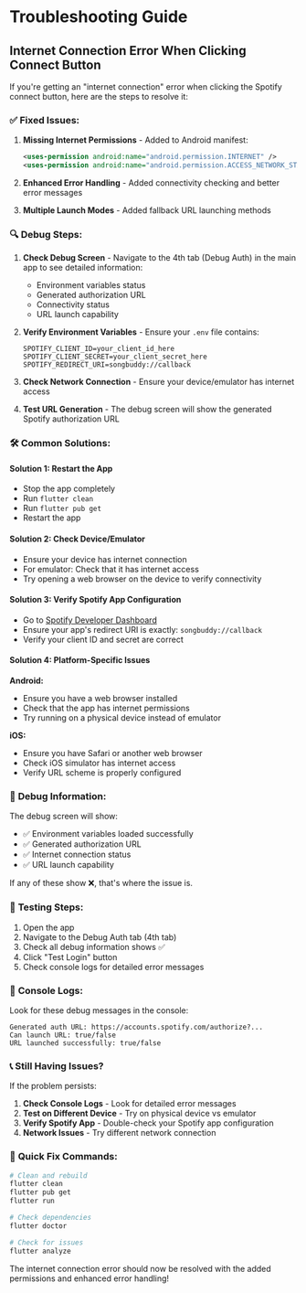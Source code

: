 # Troubleshooting Guide

## Internet Connection Error When Clicking Connect Button

If you're getting an "internet connection" error when clicking the Spotify connect button, here are the steps to resolve it:

### ✅ **Fixed Issues:**

1. **Missing Internet Permissions** - Added to Android manifest:
   ```xml
   <uses-permission android:name="android.permission.INTERNET" />
   <uses-permission android:name="android.permission.ACCESS_NETWORK_STATE" />
   ```

2. **Enhanced Error Handling** - Added connectivity checking and better error messages

3. **Multiple Launch Modes** - Added fallback URL launching methods

### 🔍 **Debug Steps:**

1. **Check Debug Screen** - Navigate to the 4th tab (Debug Auth) in the main app to see detailed information:
   - Environment variables status
   - Generated authorization URL
   - Connectivity status
   - URL launch capability

2. **Verify Environment Variables** - Ensure your `.env` file contains:
   ```
   SPOTIFY_CLIENT_ID=your_client_id_here
   SPOTIFY_CLIENT_SECRET=your_client_secret_here
   SPOTIFY_REDIRECT_URI=songbuddy://callback
   ```

3. **Check Network Connection** - Ensure your device/emulator has internet access

4. **Test URL Generation** - The debug screen will show the generated Spotify authorization URL

### 🛠️ **Common Solutions:**

#### **Solution 1: Restart the App**
- Stop the app completely
- Run `flutter clean`
- Run `flutter pub get`
- Restart the app

#### **Solution 2: Check Device/Emulator**
- Ensure your device has internet connection
- For emulator: Check that it has internet access
- Try opening a web browser on the device to verify connectivity

#### **Solution 3: Verify Spotify App Configuration**
- Go to [Spotify Developer Dashboard](https://developer.spotify.com/dashboard/applications)
- Ensure your app's redirect URI is exactly: `songbuddy://callback`
- Verify your client ID and secret are correct

#### **Solution 4: Platform-Specific Issues**

**Android:**
- Ensure you have a web browser installed
- Check that the app has internet permissions
- Try running on a physical device instead of emulator

**iOS:**
- Ensure you have Safari or another web browser
- Check iOS simulator has internet access
- Verify URL scheme is properly configured

### 🐛 **Debug Information:**

The debug screen will show:
- ✅ Environment variables loaded successfully
- ✅ Generated authorization URL
- ✅ Internet connection status
- ✅ URL launch capability

If any of these show ❌, that's where the issue is.

### 📱 **Testing Steps:**

1. Open the app
2. Navigate to the Debug Auth tab (4th tab)
3. Check all debug information shows ✅
4. Click "Test Login" button
5. Check console logs for detailed error messages

### 🔧 **Console Logs:**

Look for these debug messages in the console:
```
Generated auth URL: https://accounts.spotify.com/authorize?...
Can launch URL: true/false
URL launched successfully: true/false
```

### 📞 **Still Having Issues?**

If the problem persists:

1. **Check Console Logs** - Look for detailed error messages
2. **Test on Different Device** - Try on physical device vs emulator
3. **Verify Spotify App** - Double-check your Spotify app configuration
4. **Network Issues** - Try different network connection

### 🚀 **Quick Fix Commands:**

```bash
# Clean and rebuild
flutter clean
flutter pub get
flutter run

# Check dependencies
flutter doctor

# Check for issues
flutter analyze
```

The internet connection error should now be resolved with the added permissions and enhanced error handling!
